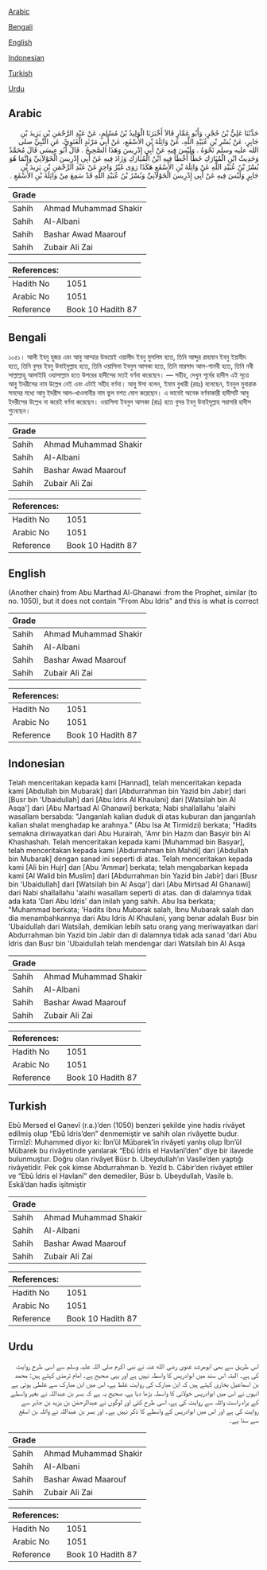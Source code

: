 [Arabic](#arabic)

[Bengali](#bengali)

[English](#english)

[Indonesian](#indonesian)

[Turkish](#turkish)

[Urdu](#urdu)

## Arabic


<div dir="rtl" lang="ar" style={{fontSize:'larger',backgroundColor:'#f8f9fa',padding:20}}>
حَدَّثَنَا عَلِيُّ بْنُ حُجْرٍ، وَأَبُو عَمَّارٍ قَالاَ أَخْبَرَنَا الْوَلِيدُ بْنُ مُسْلِمٍ، عَنْ عَبْدِ الرَّحْمَنِ بْنِ يَزِيدَ بْنِ جَابِرٍ، عَنْ بُسْرِ بْنِ عُبَيْدِ اللَّهِ، عَنْ وَاثِلَةَ بْنِ الأَسْقَعِ، عَنْ أَبِي مَرْثَدٍ الْغَنَوِيِّ، عَنِ النَّبِيِّ صلى الله عليه وسلم نَحْوَهُ ‏.‏ وَلَيْسَ فِيهِ عَنْ أَبِي إِدْرِيسَ وَهَذَا الصَّحِيحُ ‏.‏ قَالَ أَبُو عِيسَى قَالَ مُحَمَّدٌ وَحَدِيثُ ابْنِ الْمُبَارَكِ خَطَأٌ أَخْطَأَ فِيهِ ابْنُ الْمُبَارَكِ وَزَادَ فِيهِ عَنْ أَبِي إِدْرِيسَ الْخَوْلاَنِيِّ وَإِنَّمَا هُوَ بُسْرُ بْنُ عُبَيْدِ اللَّهِ عَنْ وَاثِلَةَ بْنِ الأَسْقَعِ هَكَذَا رَوَى غَيْرُ وَاحِدٍ عَنْ عَبْدِ الرَّحْمَنِ بْنِ يَزِيدَ بْنِ جَابِرٍ وَلَيْسَ فِيهِ عَنْ أَبِي إِدْرِيسَ الْخَوْلاَنِيِّ وَبُسْرُ بْنُ عُبَيْدِ اللَّهِ قَدْ سَمِعَ مِنْ وَاثِلَةَ بْنِ الأَسْقَعِ ‏.‏
</div>
<div style={{backgroundColor:'#f8f9fa',padding:20, marginBottom: 10}}><table> <thead> <tr> <th>Grade</th> <th></th> </tr> </thead> <tbody> <tr><td>Sahih</td><td>Ahmad Muhammad Shakir</td></tr><tr><td>Sahih</td><td>Al-Albani</td></tr><tr><td>Sahih</td><td>Bashar Awad Maarouf</td></tr><tr><td>Sahih</td><td>Zubair Ali Zai</td></tr></tbody></table><table> <thead> <tr> <th>References:</th> <th></th> </tr> </thead> <tbody><tr><td>Hadith No</td><td>1051</td></tr><tr><td>Arabic No</td><td>1051</td></tr><tr><td>Reference</td><td>Book 10 Hadith 87</td></tr></tbody></table></div>

## Bengali


<div dir="ltr" lang="bn" style={{fontSize:'larger',backgroundColor:'#f8f9fa',padding:20}}>
১০৫১। আলী ইবনু হুজর এবং আবু আম্মার উভয়েই ওয়ালীদ ইবনু মুসলিম হতে, তিনি আব্দুর রাহমান ইবনু ইয়াযীদ হতে, তিনি বুসর ইবনু উবাইদুল্লাহ হতে, তিনি ওয়াসিলা ইবনুল আসকা হতে, তিনি মারসাদ আল-গানবী হতে, তিনি নবী সাল্লাল্লাহু আলাইহি ওয়াসাল্লাম হতে উপরের হাদীসের মতই বর্ণনা করেছেন। — সহীহ, দেখুন পূর্বের হাদীস এই সূত্রে আবু ইদরীসের নাম উল্লেখ নেই এবং এটাই সহীহ বর্ণনা। আবু ঈসা বলেন, ইমাম বুখারী (রহঃ) বলেছেন, ইবনুল মুবারাক সনদের মধ্যে আবু ইদরীস আল-খাওলানীর নাম ভুল বশত যোগ করেছেন। এ ভাবেই অনেক বর্ণনাকারী হাদীসটি আবু ইদরীসের উল্লেখ না করেই বর্ণনা করেছেন। ওয়াসিলা ইবনুল আসকা (রাঃ) হতে বুসর ইবনু উবাইদুল্লাহ সরাসরি হাদীস শুনেছেন।
</div>
<div style={{backgroundColor:'#f8f9fa',padding:20, marginBottom: 10}}><table> <thead> <tr> <th>Grade</th> <th></th> </tr> </thead> <tbody> <tr><td>Sahih</td><td>Ahmad Muhammad Shakir</td></tr><tr><td>Sahih</td><td>Al-Albani</td></tr><tr><td>Sahih</td><td>Bashar Awad Maarouf</td></tr><tr><td>Sahih</td><td>Zubair Ali Zai</td></tr></tbody></table><table> <thead> <tr> <th>References:</th> <th></th> </tr> </thead> <tbody><tr><td>Hadith No</td><td>1051</td></tr><tr><td>Arabic No</td><td>1051</td></tr><tr><td>Reference</td><td>Book 10 Hadith 87</td></tr></tbody></table></div>

## English


<div dir="ltr" lang="en" style={{fontSize:'larger',backgroundColor:'#f8f9fa',padding:20}}>
(Another chain) from Abu Marthad Al-Ghanawi :from the Prophet, similar (to no. 1050), but it does not contain "From Abu Idris" and this is what is correct
</div>
<div style={{backgroundColor:'#f8f9fa',padding:20, marginBottom: 10}}><table> <thead> <tr> <th>Grade</th> <th></th> </tr> </thead> <tbody> <tr><td>Sahih</td><td>Ahmad Muhammad Shakir</td></tr><tr><td>Sahih</td><td>Al-Albani</td></tr><tr><td>Sahih</td><td>Bashar Awad Maarouf</td></tr><tr><td>Sahih</td><td>Zubair Ali Zai</td></tr></tbody></table><table> <thead> <tr> <th>References:</th> <th></th> </tr> </thead> <tbody><tr><td>Hadith No</td><td>1051</td></tr><tr><td>Arabic No</td><td>1051</td></tr><tr><td>Reference</td><td>Book 10 Hadith 87</td></tr></tbody></table></div>

## Indonesian


<div dir="ltr" lang="id" style={{fontSize:'larger',backgroundColor:'#f8f9fa',padding:20}}>
Telah menceritakan kepada kami [Hannad], telah menceritakan kepada kami [Abdullah bin Mubarak] dari [Abdurrahman bin Yazid bin Jabir] dari [Busr bin 'Ubaidullah] dari [Abu Idris Al Khaulani] dari [Watsilah bin Al Asqa'] dari [Abu Martsad Al Ghanawi] berkata; Nabi shallallahu 'alaihi wasallam bersabda: "Janganlah kalian duduk di atas kuburan dan janganlah kalian shalat menghadap ke arahnya." (Abu Isa At Tirmidzi) berkata; "Hadits semakna diriwayatkan dari Abu Hurairah, 'Amr bin Hazm dan Basyir bin Al Khashashah. Telah menceritakan kepada kami [Muhammad bin Basyar], telah menceritakan kepada kami [Abdurrahman bin Mahdi] dari [Abdullah bin Mubarak] dengan sanad ini seperti di atas. Telah menceritakan kepada kami [Ali bin Hujr] dan [Abu 'Ammar] berkata; telah mengabarkan kepada kami [Al Walid bin Muslim] dari [Abdurrahman bin Yazid bin Jabir] dari [Busr bin 'Ubaidullah] dari [Watsilah bin Al Asqa'] dari [Abu Mirtsad Al Ghanawi] dari Nabi shallallahu 'alaihi wasallam seperti di atas. dan di dalamnya tidak ada kata 'Dari Abu Idris' dan inilah yang sahih. Abu Isa berkata; "Muhammad berkata; 'Hadits Ibnu Mubarak salah, Ibnu Mubarak salah dan dia menambahkannya dari Abu Idris Al Khaulani, yang benar adalah Busr bin 'Ubaidullah dari Watsilah, demikian lebih satu orang yang meriwayatkan dari Abdurrahman bin Yazid bin Jabir dan di dalamnya tidak ada sanad 'dari Abu Idris dan Busr bin 'Ubaidullah telah mendengar dari Watsilah bin Al Asqa
</div>
<div style={{backgroundColor:'#f8f9fa',padding:20, marginBottom: 10}}><table> <thead> <tr> <th>Grade</th> <th></th> </tr> </thead> <tbody> <tr><td>Sahih</td><td>Ahmad Muhammad Shakir</td></tr><tr><td>Sahih</td><td>Al-Albani</td></tr><tr><td>Sahih</td><td>Bashar Awad Maarouf</td></tr><tr><td>Sahih</td><td>Zubair Ali Zai</td></tr></tbody></table><table> <thead> <tr> <th>References:</th> <th></th> </tr> </thead> <tbody><tr><td>Hadith No</td><td>1051</td></tr><tr><td>Arabic No</td><td>1051</td></tr><tr><td>Reference</td><td>Book 10 Hadith 87</td></tr></tbody></table></div>

## Turkish


<div dir="ltr" lang="tr" style={{fontSize:'larger',backgroundColor:'#f8f9fa',padding:20}}>
Ebû Mersed el Ganevî (r.a.)’den (1050) benzeri şekilde yine hadis rivâyet edilmiş olup “Ebû İdris’den” denmemiştir ve sahih olan rivâyette budur. Tirmîzî: Muhammed diyor ki: İbn’ül Mübarek’in rivâyeti yanlış olup İbn’ül Mübarek bu rivâyetinde yanılarak “Ebû İdris el Havlanî’den” diye bir ilavede bulunmuştur. Doğru olan rivâyet Büsr b. Ubeydullah’ın Vasile’den yaptığı rivâyetidir. Pek çok kimse Abdurrahman b. Yezîd b. Câbir’den rivâyet ettiler ve “Ebû İdris el Havlanî” den demediler, Büsr b. Ubeydullah, Vasile b. Eskâ’dan hadis işitmiştir
</div>
<div style={{backgroundColor:'#f8f9fa',padding:20, marginBottom: 10}}><table> <thead> <tr> <th>Grade</th> <th></th> </tr> </thead> <tbody> <tr><td>Sahih</td><td>Ahmad Muhammad Shakir</td></tr><tr><td>Sahih</td><td>Al-Albani</td></tr><tr><td>Sahih</td><td>Bashar Awad Maarouf</td></tr><tr><td>Sahih</td><td>Zubair Ali Zai</td></tr></tbody></table><table> <thead> <tr> <th>References:</th> <th></th> </tr> </thead> <tbody><tr><td>Hadith No</td><td>1051</td></tr><tr><td>Arabic No</td><td>1051</td></tr><tr><td>Reference</td><td>Book 10 Hadith 87</td></tr></tbody></table></div>

## Urdu


<div dir="rtl" lang="ur" style={{fontSize:'larger',backgroundColor:'#f8f9fa',padding:20}}>
اس طریق سے بھی ابومرشد غنوی رضی الله عنہ نے نبی اکرم صلی اللہ علیہ وسلم سے اسی طرح روایت کی ہے۔ البتہ اس سند میں ابوادریس کا واسطہ نہیں ہے اور یہی صحیح ہے۔ امام ترمذی کہتے ہیں: محمد بن اسماعیل بخاری کہتے ہیں کہ ابن مبارک کی روایت غلط ہے، اس میں ابن مبارک سے غلطی ہوئی ہے انہوں نے اس میں ابوادریس خولانی کا واسطہ بڑھا دیا ہے، صحیح یہ ہے کہ بسر بن عبداللہ نے بغیر واسطے کے براہ راست واثلہ سے روایت کی ہے، اسی طرح کئی اور لوگوں نے عبدالرحمٰن بن یزید بن جابر سے روایت کی ہے اور اس میں ابوادریس کے واسطے کا ذکر نہیں ہے۔ اور بسر بن عبداللہ نے واثلہ بن اسقع سے سنا ہے۔
</div>
<div style={{backgroundColor:'#f8f9fa',padding:20, marginBottom: 10}}><table> <thead> <tr> <th>Grade</th> <th></th> </tr> </thead> <tbody> <tr><td>Sahih</td><td>Ahmad Muhammad Shakir</td></tr><tr><td>Sahih</td><td>Al-Albani</td></tr><tr><td>Sahih</td><td>Bashar Awad Maarouf</td></tr><tr><td>Sahih</td><td>Zubair Ali Zai</td></tr></tbody></table><table> <thead> <tr> <th>References:</th> <th></th> </tr> </thead> <tbody><tr><td>Hadith No</td><td>1051</td></tr><tr><td>Arabic No</td><td>1051</td></tr><tr><td>Reference</td><td>Book 10 Hadith 87</td></tr></tbody></table></div>